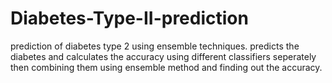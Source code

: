 # Diabetes-Type-II-prediction
prediction of diabetes type 2 using ensemble techniques.
 predicts the diabetes and calculates the accuracy using different classifiers seperately
 then combining them using ensemble method and finding out the accuracy.
